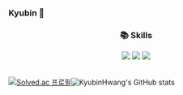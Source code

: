 ### Kyubin 👋
<p align="center">
  <div align=center><h3>📚 Skills</h1>
<img src="https://img.shields.io/badge/react-61DAFB?style=for-the-badge&logo=react&logoColor=black"/> <img src="https://img.shields.io/badge/flutter-02569B?style=for-the-badge&logo=flutter&logoColor=white"/>  <img src="https://img.shields.io/badge/c++-00599C?style=for-the-badge&logo=c%2B%2B&logoColor=white"/>
  </div>
<br/>

[![Solved.ac 프로필](http://mazassumnida.wtf/api/v2/generate_badge?boj=kyubin0209)](https://solved.ac/kyubin0209/)![KyubinHwang's GitHub stats](https://github-readme-stats.vercel.app/api?username=KyubinHwang&theme=flag-india&show_icons=true)
</p>

<!--
**KyubinHwang/KyubinHwang** is a ✨ _special_ ✨ repository because its `README.md` (this file) appears on your GitHub profile.

Here are some ideas to get you started:

- 🔭 I’m currently working on ...
- 🌱 I’m currently learning ...
- 👯 I’m looking to collaborate on ...
- 🤔 I’m looking for help with ...
- 💬 Ask me about ...
- 📫 How to reach me: ...
- 😄 Pronouns: ...
- ⚡ Fun fact: ...
-->
